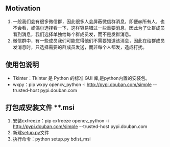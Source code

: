## Motivation
1. 一般我们会有很多微信群，因此很多人会屏蔽微信群消息，即便@所有人，也不会看，或偶尔选择看一下，这样容易错过一些重要消息，因此为了让群成员看到消息，我们选择单独给每个群成员发，而不是发群消息。
2. 微信群中，有一些成员我们可能觉得他们不需要知道该消息，因此在给群成员发消息时，只选择需要的群成员发送，而非每个人都发，造成打扰。

## 使用包说明
+ Tkinter：Tkinter 是 Python 的标准 GUI 库,是python内置的安装包。
+ wxpy：pip wxpy opencv_python -i http://pypi.douban.com/simple --trusted-host pypi.douban.com

## 打包成安装文件 **.msi
1. 安装cxfreeze：pip cxfreeze opencv_python -i http://pypi.douban.com/simple --trusted-host pypi.douban.com
2. 新建[setup.py](setup.py)文件
3. 执行命令：python setup.py bdist_msi

